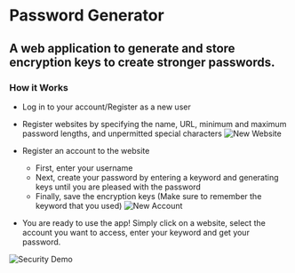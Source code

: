 # Password Generator

## A web application to generate and store encryption keys to create stronger passwords.

### How it Works
* Log in to your account/Register as a new user
* Register websites by specifying the name, URL, minimum and maximum password lengths, and unpermitted special characters
![New Website](demos/security_website_demo.gif)

* Register an account to the website
  * First, enter your username
  * Next, create your password by entering a keyword and generating keys until you are pleased with the password
  * Finally, save the encryption keys (Make sure to remember the keyword that you used)
  ![New Account](demos/security_account_demo.gif)
  
 * You are ready to use the app! Simply click on a website, select the account you want to access, enter your keyword and get your password. 

![Security Demo](demos/security_demo.gif)
